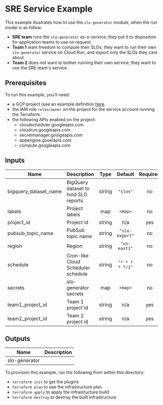 # SRE Service Example

This example illustrates how to use the `slo-generator` module, when the run 
model is as follow:

- **SRE team** runs the `slo-generator` as-a-service; they put it to disposition for application teams to use on request.
- **Team 1** want freedom to compute their SLOs; they want to run their own `slo-generator` service on Cloud Run, and export only the SLOs they care about.
- **Team 2** does not want to bother running their own service; they want to use the SRE team's service.

## Prerequisites

To run this example, you'll need:

- a GCP project (see an example definition [here](../../test/setup/main.tf).
- the IAM role `roles/owner` on the project for the service account running the Terraform.
- the following APIs enabled on the project:
  - cloudscheduler.googleapis.com
  - cloudrun.googleapis.com
  - secretmanager.goolgeapis.com
  - appengine.gooelapis.com
  - compute.googleapis.com


<!-- BEGINNING OF PRE-COMMIT-TERRAFORM DOCS HOOK -->
## Inputs

| Name | Description | Type | Default | Required |
|------|-------------|:----:|:-----:|:-----:|
| bigquery\_dataset\_name | BigQuery dataset to hold SLO reports | string | `"slos"` | no |
| labels | Project labels | map | `<map>` | no |
| project\_id | Project id | string | n/a | yes |
| pubsub\_topic\_name | PubSub topic name | string | `"slo-export"` | no |
| region | Region | string | `"us-east1"` | no |
| schedule | Cron-like Cloud Scheduler schedule | string | `"* * * * */1"` | no |
| secrets | slo-generator secrets | map | `<map>` | no |
| team1\_project\_id | Team 1 project id | string | n/a | yes |
| team2\_project\_id | Team 2 project id | string | n/a | yes |

## Outputs

| Name | Description |
|------|-------------|
| slo-generator |  |

<!-- END OF PRE-COMMIT-TERRAFORM DOCS HOOK -->

To provision this example, run the following from within this directory:
- `terraform init` to get the plugins
- `terraform plan` to see the infrastructure plan
- `terraform apply` to apply the infrastructure build
- `terraform destroy` to destroy the built infrastructure
